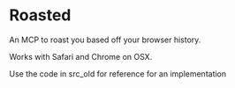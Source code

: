 # Roasted

An MCP to roast you based off your browser history.

Works with Safari and Chrome on OSX.

Use the code in src_old for reference for an implementation

